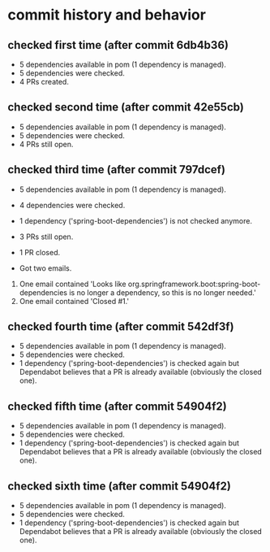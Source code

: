 # commit history and behavior

## checked first time (after commit 6db4b36)
* 5 dependencies available in pom (1 dependency is managed). 
* 5 dependencies were checked.
* 4 PRs created.

## checked second time (after commit 42e55cb)
* 5 dependencies available in pom (1 dependency is managed).
* 5 dependencies were checked.
* 4 PRs still open.

## checked third time (after commit 797dcef)
* 5 dependencies available in pom (1 dependency is managed).
* 4 dependencies were checked.
* 1 dependency ('spring-boot-dependencies') is not checked anymore.
* 3 PRs still open.
* 1 PR closed.

* Got two emails.
 1. One email contained 'Looks like org.springframework.boot:spring-boot-dependencies is no longer a dependency, so this is no longer needed.'
 2. One email contained 'Closed #1.'

## checked fourth time (after commit 542df3f)
* 5 dependencies available in pom (1 dependency is managed).
* 5 dependencies were checked.
* 1 dependency ('spring-boot-dependencies') is checked again but Dependabot believes that a PR is already available (obviously the closed one).

## checked fifth time (after commit 54904f2)
* 5 dependencies available in pom (1 dependency is managed).
* 5 dependencies were checked.
* 1 dependency ('spring-boot-dependencies') is checked again but Dependabot believes that a PR is already available (obviously the closed one).

## checked sixth time (after commit 54904f2)
* 5 dependencies available in pom (1 dependency is managed).
* 5 dependencies were checked.
* 1 dependency ('spring-boot-dependencies') is checked again but Dependabot believes that a PR is already available (obviously the closed one).
